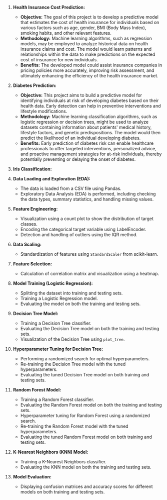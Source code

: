 

1. **Health Insurance Cost Prediction:**
   - **Objective:** The goal of this project is to develop a predictive model that estimates the cost of health insurance for individuals based on various factors such as age, gender, BMI (Body Mass Index), smoking habits, and other relevant features.
   - **Methodology:** Machine learning algorithms, such as regression models, may be employed to analyze historical data on health insurance claims and cost. The model would learn patterns and relationships within the data to make predictions on the expected cost of insurance for new individuals.
   - **Benefits:** The developed model could assist insurance companies in pricing policies more accurately, improving risk assessment, and ultimately enhancing the efficiency of the health insurance market.

2. **Diabetes Prediction:**
   - **Objective:** This project aims to build a predictive model for identifying individuals at risk of developing diabetes based on their health data. Early detection can help in preventive interventions and lifestyle modifications.
   - **Methodology:** Machine learning classification algorithms, such as logistic regression or decision trees, might be used to analyze datasets containing information about patients' medical history, lifestyle factors, and genetic predispositions. The model would then predict the likelihood of an individual developing diabetes.
   - **Benefits:** Early prediction of diabetes risk can enable healthcare professionals to offer targeted interventions, personalized advice, and proactive management strategies for at-risk individuals, thereby potentially preventing or delaying the onset of diabetes.

3. **Iris Classification:**


1. **Data Loading and Exploration (EDA):**
   - The data is loaded from a CSV file using Pandas.
   - Exploratory Data Analysis (EDA) is performed, including checking the data types, summary statistics, and handling missing values.

2. **Feature Engineering:**
   - Visualization using a count plot to show the distribution of target classes.
   - Encoding the categorical target variable using LabelEncoder.
   - Detection and handling of outliers using the IQR method.

3. **Data Scaling:**
   - Standardization of features using `StandardScaler` from scikit-learn.

4. **Feature Selection:**
   - Calculation of correlation matrix and visualization using a heatmap.

5. **Model Training (Logistic Regression):**
   - Splitting the dataset into training and testing sets.
   - Training a Logistic Regression model.
   - Evaluating the model on both the training and testing sets.

6. **Decision Tree Model:**
   - Training a Decision Tree classifier.
   - Evaluating the Decision Tree model on both the training and testing sets.
   - Visualization of the Decision Tree using `plot_tree`.

7. **Hyperparameter Tuning for Decision Tree:**
   - Performing a randomized search for optimal hyperparameters.
   - Re-training the Decision Tree model with the tuned hyperparameters.
   - Evaluating the tuned Decision Tree model on both training and testing sets.

8. **Random Forest Model:**
   - Training a Random Forest classifier.
   - Evaluating the Random Forest model on both the training and testing sets.
   - Hyperparameter tuning for Random Forest using a randomized search.
   - Re-training the Random Forest model with the tuned hyperparameters.
   - Evaluating the tuned Random Forest model on both training and testing sets.

9. **K-Nearest Neighbors (KNN) Model:**
   - Training a K-Nearest Neighbors classifier.
   - Evaluating the KNN model on both the training and testing sets.

10. **Model Evaluation:**
    - Displaying confusion matrices and accuracy scores for different models on both training and testing sets.
